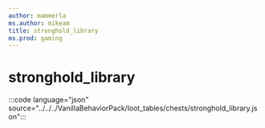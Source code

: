 ```yaml
---
author: mammerla
ms.author: mikeam
title: stronghold_library
ms.prod: gaming
---
```


# stronghold_library

:::code language="json" source="../../../VanillaBehaviorPack/loot_tables/chests/stronghold_library.json":::